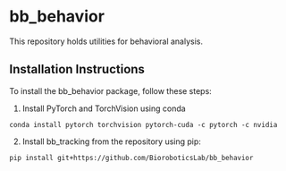 # bb_behavior

This repository holds utilities for behavioral analysis.

## Installation Instructions

To install the bb_behavior package, follow these steps:

1.	Install PyTorch and TorchVision using conda

```
conda install pytorch torchvision pytorch-cuda -c pytorch -c nvidia
```

2.	Install bb_tracking from the repository using pip:

```
pip install git+https://github.com/BioroboticsLab/bb_behavior
```

